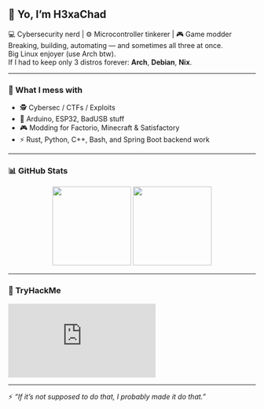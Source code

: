 ## 👋 Yo, I’m H3xaChad

💻 Cybersecurity nerd | ⚙️ Microcontroller tinkerer | 🎮 Game modder  
Breaking, building, automating — and sometimes all three at once.  
Big Linux enjoyer (use Arch btw).  
If I had to keep only 3 distros forever: **Arch**, **Debian**, **Nix**.

---

### 🧰 What I mess with
- 🕵️ Cybersec / CTFs / Exploits  
- 🔌 Arduino, ESP32, BadUSB stuff  
- 🎮 Modding for Factorio, Minecraft & Satisfactory  
- ⚡ Rust, Python, C++, Bash, and Spring Boot backend work  

---

### 📊 GitHub Stats
<p align="center">
  <img src="https://github-readme-stats.vercel.app/api?username=H3xaChad&show_icons=true&theme=tokyonight&hide_border=true&bg_color=0d1117&text_color=c9d1d9&title_color=58a6ff" height="160"/>
  <img src="https://github-readme-stats.vercel.app/api/top-langs/?username=H3xaChad&layout=compact&theme=tokyonight&hide_border=true&bg_color=0d1117&text_color=c9d1d9&title_color=58a6ff" height="160"/>
</p>

---

### 🧠 TryHackMe
<iframe src="https://tryhackme.com/api/v2/badges/public-profile?userPublicId=1959971" style='border:none;'></iframe>

---

⚡ *“If it’s not supposed to do that, I probably made it do that.”*
